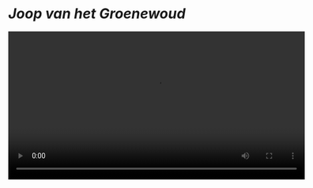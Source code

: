 

# **_Joop van het Groenewoud_**


<video width="600" controls>
  <source src="C:\Users\Floris\Downloads\Intro" type="video/mp4">
</video>








